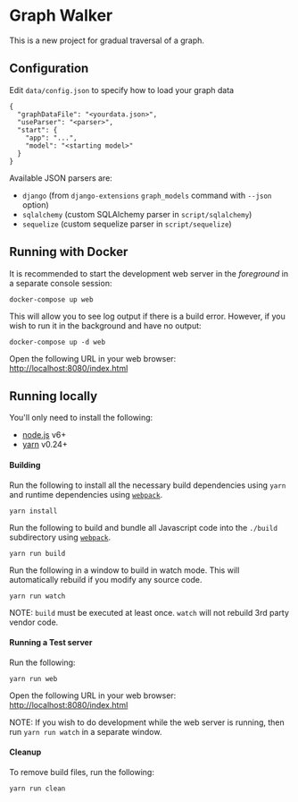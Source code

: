 # Graph Walker

This is a new project for gradual traversal of a graph.

## Configuration

Edit `data/config.json` to specify how to load your graph data

    {
      "graphDataFile": "<yourdata.json>",
      "useParser": "<parser>",
      "start": {
        "app": "...",
        "model": "<starting model>"
      }
    }

Available JSON parsers are:

- `django` (from `django-extensions` `graph_models` command with `--json` option)
- `sqlalchemy` (custom SQLAlchemy parser in `script/sqlalchemy`)
- `sequelize` (custom sequelize parser in `script/sequelize`)


## Running with Docker

It is recommended to start the development web server in the _foreground_ in a separate console session:

    docker-compose up web

This will allow you to see log output if there is a build error.  However, if you wish to run it in the background
and have no output:

    docker-compose up -d web

Open the following URL in your web browser: [http://localhost:8080/index.html](http://localhost:8080/index.html)

## Running locally

You'll only need to install the following:

- [node.js](https://nodejs.org/) v6+
- [yarn](https://yarnpkg.com/en/) v0.24+

#### Building

Run the following to install all the necessary build dependencies using `yarn` and runtime dependencies using [```webpack```](https://webpack.github.io/).

    yarn install

Run the following to build and bundle all Javascript code into the ```./build``` subdirectory using [```webpack```](https://webpack.github.io/).

    yarn run build

Run the following in a window to build in watch mode.  This will automatically rebuild if you modify any source code.

    yarn run watch

NOTE: `build` must be executed at least once.  `watch` will not rebuild 3rd party vendor code.

#### Running a Test server

Run the following:

    yarn run web

Open the following URL in your web browser: [http://localhost:8080/index.html](http://localhost:8080/index.html)

NOTE: If you wish to do development while the web server is running, then run `yarn run watch` in a separate window.

#### Cleanup

To remove build files, run the following:

    yarn run clean
